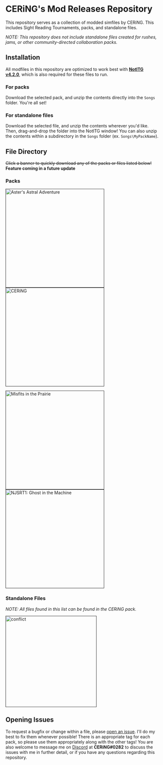 # **CERiNG's Mod Releases Repository**
This repository serves as a collection of modded simfiles by CERiNG. This includes Sight Reading Tournaments, packs, and standalone files.

*NOTE: This repository does not include standalone files created for rushes, jams, or other community-directed collaboration packs.*

## **Installation**
All modfiles in this repository are optimized to work best with [**NotITG v4.2.0**](https://www.noti.tg/), which is also required for these files to run.

### **For packs**
Download the selected pack, and unzip the contents directly into the `Songs` folder. You're all set!

### **For standalone files**
Download the selected file, and unzip the contents wherever you'd like. Then, drag-and-drop the folder into the NotITG window! You can also unzip the contents within a subdirectory in the `Songs` folder (ex. `Songs\MyPackName`).

## **File Directory**
~~Click a banner to quickly download any of the packs or files listed below!~~ **Feature coming in a future update**
### **Packs**
<a href=""><img width="325" src="https://i.imgur.com/JZNe2bc.png" alt="Aster's Astral Adventure"></a>
<a href=""><img width="325" src="https://i.imgur.com/wlBCgZ8.png" alt="CERiNG"></a>

<a href=""><img width="325" src="https://i.imgur.com/9VVljLj.png" alt="Misfits in the Prairie"></a>
<a href=""><img width="325" src="https://i.imgur.com/VT8JlJ6.png" alt="NJSRT1: Ghost in the Machine"></a>

### **Standalone Files**
*NOTE: All files found in this list can be found in the CERiNG pack.*

<a href=""><img width="300" src="https://i.imgur.com/OyiYtYK.png" alt="conflict"></a>

## **Opening Issues**
To request a bugfix or change within a file, please [open an issue](https://github.com/aemx/mod-releases/issues/new). I'll do my best to fix them whenever possible! There is an appropriate tag for each pack, so please use them appropriately along with the other tags! You are also welcome to message me on [Discord](https://discord.com/) at **CERiNG#0282** to discuss the issues with me in further detail, or if you have any questions regarding this repository.